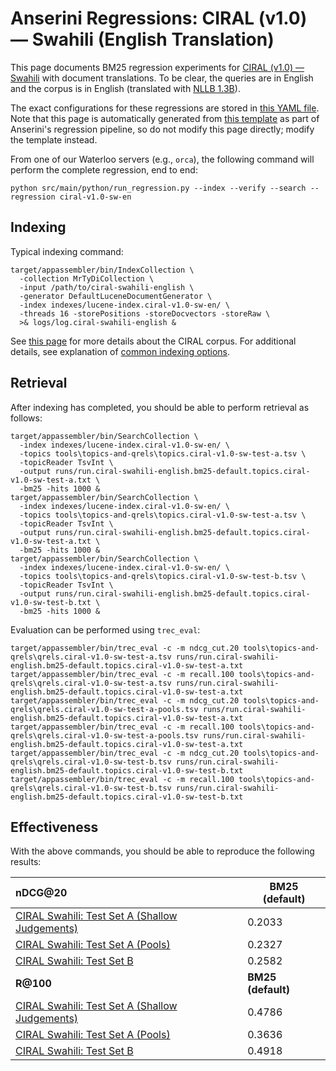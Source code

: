 # Anserini Regressions: CIRAL (v1.0) &mdash; Swahili (English Translation)

This page documents BM25 regression experiments for [CIRAL (v1.0) &mdash; Swahili](https://github.com/ciralproject/ciral) with document translations. To be clear, the queries are in English and the corpus is in English (translated with [NLLB 1.3B](https://huggingface.co/facebook/nllb-200-1.3B)).

The exact configurations for these regressions are stored in [this YAML file](../../src/main/resources/regression/ciral-v1.0-sw-en.yaml).
Note that this page is automatically generated from [this template](../../src/main/resources/docgen/templates/ciral-v1.0-sw-en.template) as part of Anserini's regression pipeline, so do not modify this page directly; modify the template instead.

From one of our Waterloo servers (e.g., `orca`), the following command will perform the complete regression, end to end:

```
python src/main/python/run_regression.py --index --verify --search --regression ciral-v1.0-sw-en
```

## Indexing

Typical indexing command:

```
target/appassembler/bin/IndexCollection \
  -collection MrTyDiCollection \
  -input /path/to/ciral-swahili-english \
  -generator DefaultLuceneDocumentGenerator \
  -index indexes/lucene-index.ciral-v1.0-sw-en/ \
  -threads 16 -storePositions -storeDocvectors -storeRaw \
  >& logs/log.ciral-swahili-english &
```

See [this page](https://github.com/ciralproject/ciral) for more details about the CIRAL corpus.
For additional details, see explanation of [common indexing options](../../docs/common-indexing-options.md).

## Retrieval

After indexing has completed, you should be able to perform retrieval as follows:

```
target/appassembler/bin/SearchCollection \
  -index indexes/lucene-index.ciral-v1.0-sw-en/ \
  -topics tools\topics-and-qrels\topics.ciral-v1.0-sw-test-a.tsv \
  -topicReader TsvInt \
  -output runs/run.ciral-swahili-english.bm25-default.topics.ciral-v1.0-sw-test-a.txt \
  -bm25 -hits 1000 &
target/appassembler/bin/SearchCollection \
  -index indexes/lucene-index.ciral-v1.0-sw-en/ \
  -topics tools\topics-and-qrels\topics.ciral-v1.0-sw-test-a.tsv \
  -topicReader TsvInt \
  -output runs/run.ciral-swahili-english.bm25-default.topics.ciral-v1.0-sw-test-a.txt \
  -bm25 -hits 1000 &
target/appassembler/bin/SearchCollection \
  -index indexes/lucene-index.ciral-v1.0-sw-en/ \
  -topics tools\topics-and-qrels\topics.ciral-v1.0-sw-test-b.tsv \
  -topicReader TsvInt \
  -output runs/run.ciral-swahili-english.bm25-default.topics.ciral-v1.0-sw-test-b.txt \
  -bm25 -hits 1000 &
```

Evaluation can be performed using `trec_eval`:

```
target/appassembler/bin/trec_eval -c -m ndcg_cut.20 tools\topics-and-qrels\qrels.ciral-v1.0-sw-test-a.tsv runs/run.ciral-swahili-english.bm25-default.topics.ciral-v1.0-sw-test-a.txt
target/appassembler/bin/trec_eval -c -m recall.100 tools\topics-and-qrels\qrels.ciral-v1.0-sw-test-a.tsv runs/run.ciral-swahili-english.bm25-default.topics.ciral-v1.0-sw-test-a.txt
target/appassembler/bin/trec_eval -c -m ndcg_cut.20 tools\topics-and-qrels\qrels.ciral-v1.0-sw-test-a-pools.tsv runs/run.ciral-swahili-english.bm25-default.topics.ciral-v1.0-sw-test-a.txt
target/appassembler/bin/trec_eval -c -m recall.100 tools\topics-and-qrels\qrels.ciral-v1.0-sw-test-a-pools.tsv runs/run.ciral-swahili-english.bm25-default.topics.ciral-v1.0-sw-test-a.txt
target/appassembler/bin/trec_eval -c -m ndcg_cut.20 tools\topics-and-qrels\qrels.ciral-v1.0-sw-test-b.tsv runs/run.ciral-swahili-english.bm25-default.topics.ciral-v1.0-sw-test-b.txt
target/appassembler/bin/trec_eval -c -m recall.100 tools\topics-and-qrels\qrels.ciral-v1.0-sw-test-b.tsv runs/run.ciral-swahili-english.bm25-default.topics.ciral-v1.0-sw-test-b.txt
```

## Effectiveness

With the above commands, you should be able to reproduce the following results:

| **nDCG@20**                                                                                                  | **BM25 (default)**|
|:-------------------------------------------------------------------------------------------------------------|-----------|
| [CIRAL Swahili: Test Set A (Shallow Judgements)](https://huggingface.co/datasets/CIRAL/ciral)                | 0.2033    |
| [CIRAL Swahili: Test Set A (Pools)](https://huggingface.co/datasets/CIRAL/ciral)                             | 0.2327    |
| [CIRAL Swahili: Test Set B](https://huggingface.co/datasets/CIRAL/ciral)                                     | 0.2582    |
| **R@100**                                                                                                    | **BM25 (default)**|
| [CIRAL Swahili: Test Set A (Shallow Judgements)](https://huggingface.co/datasets/CIRAL/ciral)                | 0.4786    |
| [CIRAL Swahili: Test Set A (Pools)](https://huggingface.co/datasets/CIRAL/ciral)                             | 0.3636    |
| [CIRAL Swahili: Test Set B](https://huggingface.co/datasets/CIRAL/ciral)                                     | 0.4918    |
